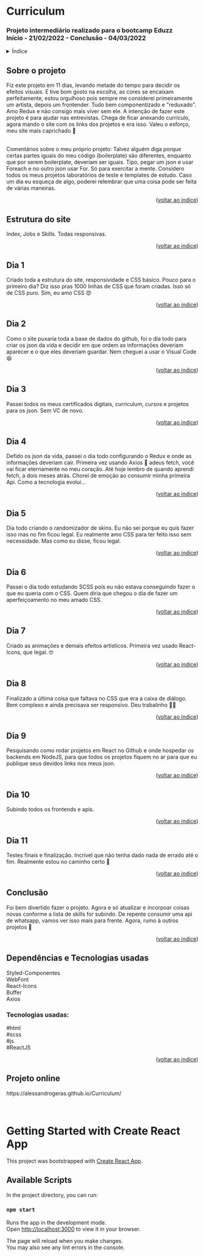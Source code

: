 <h1> Curriculum</h1>
<h3> Projeto intermediário realizado para o bootcamp Eduzz
  <br />
Início - 21/02/2022 - Conclusão - 04/03/2022 </h3>

<!-- TABLE OF CONTENTS -->
<details>
  <summary name="indice">Índice</summary>
  <ol>   
    <li><a href="#projeto">Sobre o projeto</a></li>
    <li><a href="#estrutura">Estrutura do site</a></li>
    <li><a href="#dia1">Dia 1</a></li>
    <li><a href="#dia2">Dia 2</a></li>
    <li><a href="#dia3">Dia 3</a></li>
    <li><a href="#dia4">Dia 4</a></li>
    <li><a href="#dia5">Dia 5</a></li>
    <li><a href="#dia6">Dia 6</a></li>
    <li><a href="#dia7">Dia 7</a></li>
    <li><a href="#dia8">Dia 8</a></li>
    <li><a href="#dia9">Dia 9</a></li>
    <li><a href="#dia10">Dia 10</a></li>
    <li><a href="#dia11">Dia 11</a></li>
    <li><a href="#conclusão">Conclusão</a></li>
    <li><a href="#tecnologias">Dependências e Tecnologias usadas</a></li>
    <li><a href="#link">Projeto online</a></li>
  </ol>
</details>
<h2 name="projeto"> Sobre o projeto  </h2>
Fiz este projeto em 11 dias, levando metade do tempo para decidir os efeitos visuais. E tive bom gosto na escolha, as cores se encaixam perfeitamente, estou orgulhoso pois sempre me considerei primeiramente um artista, depois um frontender. Tudo bem componentizado e "reduxado". Amo Redux e não consigo mais viver sem ele. A intenção de fazer este projeto é para ajudar nas entrevistas. Chega de ficar anexando currículo, agora mando o site com os links dos projetos e era isso. Valeu o esforço, meu site mais caprichado 👏
<br /><br />

Comentários sobre o meu próprio projeto: Talvez alguém diga porque certas partes iguais do meu código (boilerplate) são diferentes, enquanto que por serem boilerplate, deveriam ser iguais. Tipo, pegar um json e usar Foreach e no outro json usar For. Só para exercitar a mente. Considero todos os meus projetos laboratórios de teste e templates de estudo. Caso um dia eu esqueça de algo, poderei relembrar que uma coisa pode ser feita de várias maneiras.
<p align="right">(<a href="#indice">voltar ao indice</a>)</p>
 
<h2 name="estrutura"> Estrutura do site  </h2>
Index, Jobs e Skills. Todas responsivas.
<p align="right">(<a href="#indice">voltar ao indice</a>)</p>

<h2 name="dia1"> Dia 1</h2>
Criado toda a estrutura do site, responsividade e CSS básico. Pouco para o primeiro dia? Diz isso pras 1000 linhas de CSS que foram criadas. Isso só de CSS puro. Sim, eu amo CSS 😍 
<p align="right">(<a href="#indice">voltar ao indice</a>)</p>

<h2 name="dia2"> Dia 2</h2>
Como o site puxaria toda a base de dados do github, foi o dia todo para criar os json da vida e decidir em que ordem as informações deveriam aparecer e o que eles deveriam guardar. Nem cheguei a usar o Visual Code 😆
<p align="right">(<a href="#indice">voltar ao indice</a>)</p>

<h2 name="dia3">Dia 3</h2>
Passei todos os meus certificados digitais, curriculum, cursos e projetos para os json. Sem VC de novo.
<p align="right">(<a href="#indice">voltar ao indice</a>)</p>

<h2 name="di4">Dia 4</h2>
Defido os json da vida, passei o dia todo configurando o Redux e onde as informações deveriam cair. Primeira vez usando Axios 🤠 adeus fetch, você vai ficar eternamente no meu coração. Até hoje lembro de quando aprendi fetch, a dois meses atrás. Chorei de emoção ao consumir minha primeira Api. Como a tecnologia evolui...
<p align="right">(<a href="#indice">voltar ao indice</a>)</p>

<h2 name="dia5">Dia 5</h2>
Dia todo criando o randomizador de skins. Eu não sei porque eu quis fazer isso mas no fim ficou legal. Eu realmente amo CSS para ter feito isso sem necessidade. Mas como eu disse, ficou legal.
<p align="right">(<a href="#indice">voltar ao indice</a>)</p>

<h2 name="dia6">Dia 6</h2>
Passei o dia todo estudando SCSS pois eu não estava conseguindo fazer o que eu queria com o CSS. Quem diria que chegou o dia de fazer um aperfeiçoamento no meu amado CSS.
<p align="right">(<a href="#indice">voltar ao indice</a>)</p>

<h2 name="dia7">Dia 7</h2>
Criado as animações e demais efeitos artísticos. Primeira vez usado React-Icons, que legal. 🤓
<p align="right">(<a href="#indice">voltar ao indice</a>)</p>

<h2 name="dia8">Dia 8</h2>
Finalizado a última coisa que faltava no CSS que era a caixa de diálogo. Bem complexo e ainda precisava ser responsivo. Deu trabalinho 😮‍💨
<p align="right">(<a href="#indice">voltar ao indice</a>)</p>

<h2 name="dia9">Dia 9</h2>
Pesquisando como rodar projetos em React no Github e onde hospedar os backends em NodeJS, para que todos os projetos fiquem no ar para que eu publique seus devidos links nos meus json.
<p align="right">(<a href="#indice">voltar ao indice</a>)</p>

<h2 name="dia10">Dia 10</h2>
Subindo todos os frontends e apis.
<p align="right">(<a href="#indice">voltar ao indice</a>)</p>

<h2 name="dia11">Dia 11</h2>
Testes finais e finalização. Incrível que não tenha dado nada de errado até o fim. Realmente estou no caminho certo 👊
<p align="right">(<a href="#indice">voltar ao indice</a>)</p>

<h2 name="conclusão">Conclusão</h2>
Foi bem divertido fazer o projeto. Agora e só atualizar e incorpoar coisas novas conforme a lista de skills for subindo. De repente consumir uma api de whatsapp, vamos ver isso mais para frente. Agora, rumo à outros projetos 💪  
<p align="right">(<a href="#indice">voltar ao indice</a>)</p>

<h2 name="tecnologias">Dependências e Tecnologias usadas</h2>
Styled-Componentes<br />
WebFont<br />
React-Icons<br /
React Router Dom<br /
Redux<br />
Buffer<br />
Axios<br />

<h3>Tecnologias usadas:</h3>
#html
<br />
#scss
<br />
#js
<br />
#ReactJS
<p align="right">(<a href="#indice">voltar ao indice</a>)</p>

<h2 name="link">Projeto online</h2>
https://alessandrogeras.github.io/Curriculum/
<br />
<br />
<br />



# Getting Started with Create React App

This project was bootstrapped with [Create React App](https://github.com/facebook/create-react-app).

## Available Scripts

In the project directory, you can run:

### `npm start`

Runs the app in the development mode.\
Open [http://localhost:3000](http://localhost:3000) to view it in your browser.

The page will reload when you make changes.\
You may also see any lint errors in the console.

